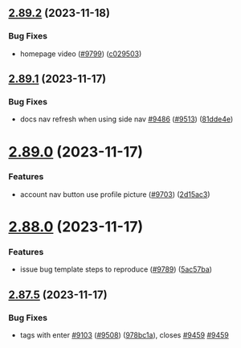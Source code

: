 ## [2.89.2](https://github.com/EddieHubCommunity/BioDrop/compare/v2.89.1...v2.89.2) (2023-11-18)


### Bug Fixes

* homepage video ([#9799](https://github.com/EddieHubCommunity/BioDrop/issues/9799)) ([c029503](https://github.com/EddieHubCommunity/BioDrop/commit/c02950376893a8c370be914fb40390b38634416f))



## [2.89.1](https://github.com/EddieHubCommunity/BioDrop/compare/v2.89.0...v2.89.1) (2023-11-17)


### Bug Fixes

* docs nav refresh when using side nav [#9486](https://github.com/EddieHubCommunity/BioDrop/issues/9486) ([#9513](https://github.com/EddieHubCommunity/BioDrop/issues/9513)) ([81dde4e](https://github.com/EddieHubCommunity/BioDrop/commit/81dde4e27d4d5bbd06e07c5a69f35dc164f2c7be))



# [2.89.0](https://github.com/EddieHubCommunity/BioDrop/compare/v2.88.0...v2.89.0) (2023-11-17)


### Features

* account nav button use profile picture ([#9703](https://github.com/EddieHubCommunity/BioDrop/issues/9703)) ([2d15ac3](https://github.com/EddieHubCommunity/BioDrop/commit/2d15ac38b42660e4a28e5421592b2b6f290f4058))



# [2.88.0](https://github.com/EddieHubCommunity/BioDrop/compare/v2.87.5...v2.88.0) (2023-11-17)


### Features

* issue bug template steps to reproduce ([#9789](https://github.com/EddieHubCommunity/BioDrop/issues/9789)) ([5ac57ba](https://github.com/EddieHubCommunity/BioDrop/commit/5ac57bad5a685a5e688d972c95caa8c9e1a173dd))



## [2.87.5](https://github.com/EddieHubCommunity/BioDrop/compare/v2.87.4...v2.87.5) (2023-11-17)


### Bug Fixes

* tags with enter [#9103](https://github.com/EddieHubCommunity/BioDrop/issues/9103)  ([#9508](https://github.com/EddieHubCommunity/BioDrop/issues/9508)) ([978bc1a](https://github.com/EddieHubCommunity/BioDrop/commit/978bc1a29ad46862066141971615f246d59b06a1)), closes [#9459](https://github.com/EddieHubCommunity/BioDrop/issues/9459) [#9459](https://github.com/EddieHubCommunity/BioDrop/issues/9459)



